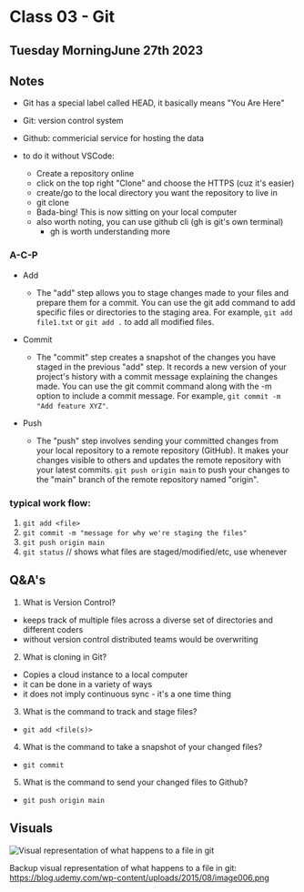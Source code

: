 # Class 03 - Git

## Tuesday MorningJune 27th 2023

## Notes
* Git has a special label called HEAD, it basically means "You Are Here"
* Git: version control system
* Github: commericial service for hosting the data

* to do it without VSCode:
  * Create a repository online
  * click on the top right "Clone" and choose the HTTPS (cuz it's easier)
  * create/go to the local directory you want the repository to live in
  * git clone <HTTPS PATH>
  * Bada-bing! This is now sitting on your local computer
  * also worth noting, you can use github cli (gh is git's own terminal)
    * gh is worth understanding more


### A-C-P
* Add
  * The "add" step allows you to stage changes made to your files and prepare them for a commit. You can use the git add command to add specific files or directories to the staging area. For example, `git add file1.txt` or `git add .` to add all modified files.

* Commit
  * The "commit" step creates a snapshot of the changes you have staged in the previous "add" step. It records a new version of your project's history with a commit message explaining the changes made. You can use the git commit command along with the -m option to include a commit message. For example, `git commit -m "Add feature XYZ"`.
  
* Push
  * The "push" step involves sending your committed changes from your local repository to a remote repository (GitHub). It makes your changes visible to others and updates the remote repository with your latest commits. `git push origin main` to push your changes to the "main" branch of the remote repository named "origin".


### typical work flow:
  1. `git add <file>`
  1. `git commit -m "message for why we're staging the files"`
  1. `git push origin main`
  1. `git status` // shows what files are staged/modified/etc, use whenever


## Q&A's
1. What is Version Control?
  * keeps track of multiple files across a diverse set of directories and different coders
  * without version control distributed teams would be overwriting 

2. What is cloning in Git?
  * Copies a cloud instance to a local computer
  * it can be done in a variety of ways
  * it does not imply continuous sync - it's a one time thing

3. What is the command to track and stage files?
  * `git add <file(s)>`

4. What is the command to take a snapshot of your changed files?
  * `git commit`

5. What is the command to send your changed files to Github?
  * `git push origin main`


## Visuals

![Visual representation of what happens to a file in git](https://blog.udemy.com/wp-content/uploads/2015/08/image006.png)

Backup visual representation of what happens to a file in git: https://blog.udemy.com/wp-content/uploads/2015/08/image006.png
